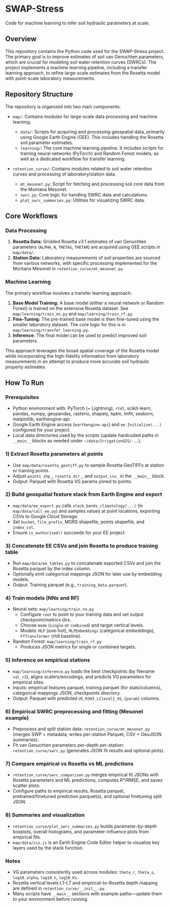 # SWAP-Stress

Code for machine learning to infer soil hydraulic parameters at scale.

## Overview

This repository contains the Python code used for the SWAP-Stress project. The primary goal is to improve estimates of soil van Genuchten parameters, which are crucial for modeling soil water retention curves (SWRCs). The project implements a machine learning pipeline, including a transfer learning approach, to refine large-scale estimates from the Rosetta model with point-scale laboratory measurements.

## Repository Structure

The repository is organized into two main components:

- `map/`: Contains modules for large-scale data processing and machine learning.
  - `data/`: Scripts for acquiring and processing geospatial data, primarily using Google Earth Engine (GEE). This includes handling the Rosetta soil parameter estimates.
  - `learning/`: The core machine learning pipeline. It includes scripts for training neural networks (PyTorch) and Random Forest models, as well as a dedicated workflow for transfer learning.

- `retention_curve/`: Contains modules related to soil water retention curves and processing of laboratory/station data.
  - `mt_mesonet.py`: Script for fetching and processing soil core data from the Montana Mesonet.
  - `swrc.py`: Core logic for handling SWRC data and calculations.
  - `plot_swrc_summaries.py`: Utilities for visualizing SWRC data.

## Core Workflows

### Data Processing

1.  **Rosetta Data:** Gridded Rosetta v3.1 estimates of van Genuchten parameters (`ALPHA`, `N`, `THETAS`, `THETAR`) are acquired using GEE scripts in `map/data/`.
2.  **Station Data:** Laboratory measurements of soil properties are sourced from various networks, with specific processing implemented for the Montana Mesonet in `retention_curve/mt_mesonet.py`.

### Machine Learning

The primary workflow involves a transfer learning approach:

1.  **Base Model Training:** A base model (either a neural network or Random Forest) is trained on the extensive Rosetta dataset. See `map/learning/train_nn.py` and `map/learning/train_rf.py`.
2.  **Fine-Tuning:** The pre-trained base model is then fine-tuned using the smaller laboratory dataset. The core logic for this is in `map/learning/transfer_learning.py`.
3.  **Inference:** The final model can be used to predict improved soil parameters.

This approach leverages the broad spatial coverage of the Rosetta model while incorporating the high-fidelity information from laboratory measurements in an attempt to produce more accurate soil hydraulic property estimates.

## How To Run

### Prerequisites

- Python environment with: PyTorch (+ Lightning), `rtdl`, scikit-learn, pandas, numpy, geopandas, rasterio, shapely, tqdm, lmfit, seaborn, matplotlib, earthengine-api.
- Google Earth Engine access (`earthengine-api`) and `ee.Initialize(...)` configured for your project.
- Local data directories used by the scripts (update hardcoded paths in `__main__` blocks as needed under `~/data/IrrigationGIS/...`).

### 1) Extract Rosetta parameters at points

- Use `map/data/rosetta_geotiff.py` to sample Rosetta GeoTIFFs at station or training points.
- Adjust `points_shp_`, `rosetta_dir_`, and `output_csv_` in the `__main__` block.
- Output: Parquet with Rosetta VG params joined to points.

### 2) Build geospatial feature stack from Earth Engine and export

- `map/data/ee_export.py` calls `stack_bands_climatology(...)` (in `map/data/call_ee.py`) and samples values at point locations, exporting CSVs to Google Cloud Storage.
- Set `bucket`, `file_prefix`, MGRS shapefile, points shapefile, and `index_col`.
- Ensure `is_authorized()` succeeds for your EE project.

### 3) Concatenate EE CSVs and join Rosetta to produce training table

- Run `map/data/ee_tables.py` to concatenate exported CSVs and join the Rosetta parquet by the index column.
- Optionally emit categorical mappings JSON for later use by embedding models.
- Output: Training parquet (e.g., `training_data.parquet`).

### 4) Train models (NNs and RF)

- Neural nets: `map/learning/train_nn.py`
  - Configure `root` to point to your training data and set output checkpoint/metrics dirs.
  - Choose `mode` (`single` or `combined`) and target vertical levels.
  - Models: `MLP` (one-hot), `MLPEmbeddings` (categorical embeddings), `FTTransformer` (rtdl baseline).
- Random Forest: `map/learning/train_rf.py`
  - Produces JSON metrics for single or combined targets.

### 5) Inference on empirical stations

- `map/learning/inference.py` loads the best checkpoints (by filename `val_r2`), aligns scalers/encodings, and predicts VG parameters for empirical sites.
- Inputs: empirical features parquet, training parquet (for stats/columns), categorical mappings JSON, checkpoints directory.
- Output: Parquet with predicted `US_R3H3_L{level}_VG_{param}` columns.

### 6) Empirical SWRC preprocessing and fitting (Mesonet example)

- Preprocess and split station data: `retention_curve/mt_mesonet.py` (merges SWP + metadata; writes per-station Parquet, CSV + GeoJSON summaries).
- Fit van Genuchten parameters per-depth per-station: `retention_curve/swrc.py` (generates JSON fit results and optional plots).

### 7) Compare empirical vs Rosetta vs ML predictions

- `retention_curve/swrc_comparison.py` merges empirical fit JSONs with Rosetta parameters and ML predictions, computes R²/RMSE, and saves scatter plots.
- Configure paths to empirical results, Rosetta parquet, pretrained/finetuned prediction parquet(s), and optional finetuning split JSON.

### 8) Summaries and visualization

- `retention_curve/plot_swrc_summaries.py` builds parameter-by-depth boxplots, overall histograms, and parameter-influence plots from empirical fits.
- `map/data/viz.js` is an Earth Engine Code Editor helper to visualize key layers used by the stack function.

### Notes

- VG parameters consistently used across modules: `theta_r`, `theta_s`, `log10_alpha`, `log10_n`, `log10_Ks`.
- Rosetta vertical levels L1–L7 and empirical-to-Rosetta depth mapping are defined in `retention_curve/__init__.py`.
- Many scripts have `__main__` sections with example paths—update them to your environment before running.
